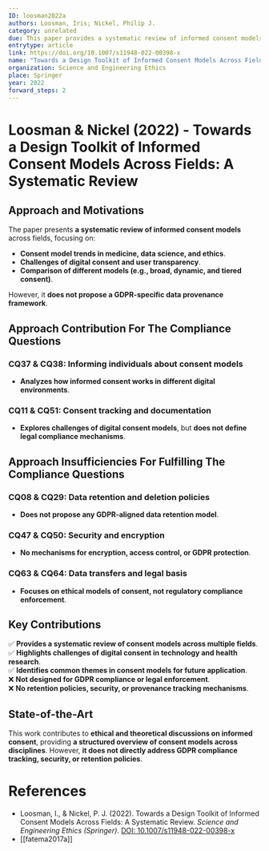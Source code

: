 ```yaml
---
ID: loosman2022a
authors: Loosman, Iris; Nickel, Philip J.
category: unrelated
due: This paper provides a systematic review of informed consent models across multiple fields. While it identifies trends and models in digital environments, it does not propose a GDPR-specific data provenance model or compliance tracking mechanism.
entrytype: article
link: https://doi.org/10.1007/s11948-022-00398-x
name: "Towards a Design Toolkit of Informed Consent Models Across Fields: A Systematic Review"
organization: Science and Engineering Ethics
place: Springer
year: 2022
forward_steps: 2
---
```


# Loosman & Nickel (2022) - Towards a Design Toolkit of Informed Consent Models Across Fields: A Systematic Review

## Approach and Motivations

The paper presents **a systematic review of informed consent models** across fields, focusing on:

- **Consent model trends in medicine, data science, and ethics**.  
- **Challenges of digital consent and user transparency**.  
- **Comparison of different models (e.g., broad, dynamic, and tiered consent)**.  

However, it **does not propose a GDPR-specific data provenance framework**.

## Approach Contribution For The Compliance Questions

### **CQ37 & CQ38: Informing individuals about consent models**  
- **Analyzes how informed consent works in different digital environments**.  

### **CQ11 & CQ51: Consent tracking and documentation**  
- **Explores challenges of digital consent models**, but **does not define legal compliance mechanisms**.  

## Approach Insufficiencies For Fulfilling The Compliance Questions

### **CQ08 & CQ29: Data retention and deletion policies**  
- **Does not propose any GDPR-aligned data retention model**.  

### **CQ47 & CQ50: Security and encryption**  
- **No mechanisms for encryption, access control, or GDPR protection**.  

### **CQ63 & CQ64: Data transfers and legal basis**  
- **Focuses on ethical models of consent, not regulatory compliance enforcement**.  

## Key Contributions

✅ **Provides a systematic review of consent models across multiple fields**.  
✅ **Highlights challenges of digital consent in technology and health research**.  
✅ **Identifies common themes in consent models for future application**.  
❌ **Not designed for GDPR compliance or legal enforcement**.  
❌ **No retention policies, security, or provenance tracking mechanisms**.  

## State-of-the-Art

This work contributes to **ethical and theoretical discussions on informed consent**, providing **a structured overview of consent models across disciplines**. However, **it does not directly address GDPR compliance tracking, security, or retention policies**.

# References

- Loosman, I., & Nickel, P. J. (2022). Towards a Design Toolkit of Informed Consent Models Across Fields: A Systematic Review. *Science and Engineering Ethics (Springer)*. [DOI: 10.1007/s11948-022-00398-x](https://doi.org/10.1007/s11948-022-00398-x)
- [[fatema2017a]]
